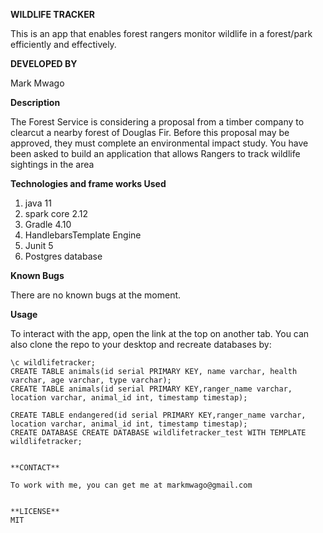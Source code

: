 **WILDLIFE TRACKER**

This is an app that enables forest rangers monitor wildlife in a forest/park efficiently and effectively.

**DEVELOPED BY**

Mark Mwago

**Description**

The Forest Service is considering a proposal from a timber company to clearcut a nearby forest of Douglas Fir. Before this proposal may be approved, they must complete an environmental impact study. You have been asked to build an application that allows Rangers to track wildlife sightings in the area

**Technologies and frame works Used**

1. java 11
2. spark core 2.12
3. Gradle 4.10
4. HandlebarsTemplate Engine
5. Junit 5
6. Postgres database

**Known Bugs**

There are no known bugs at the moment.

**Usage**

To interact with the app, open the link at the top on another tab.
You can also clone the repo to your desktop and recreate databases by:

~~~~CREATE DATABASE wildlife_tracker;
\c wildlifetracker;
CREATE TABLE animals(id serial PRIMARY KEY, name varchar, health varchar, age varchar, type varchar);
CREATE TABLE animals(id serial PRIMARY KEY,ranger_name varchar, location varchar, animal_id int, timestamp timestap);

CREATE TABLE endangered(id serial PRIMARY KEY,ranger_name varchar, location varchar, animal_id int, timestamp timestap);
CREATE DATABASE CREATE DATABASE wildlifetracker_test WITH TEMPLATE wildlifetracker;


**CONTACT**

To work with me, you can get me at markmwago@gmail.com


**LICENSE**
MIT 

